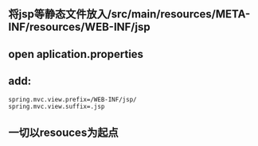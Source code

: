 ## 将jsp等静态文件放入/src/main/resources/META-INF/resources/WEB-INF/jsp
## open aplication.properties
## add:
```text
spring.mvc.view.prefix=/WEB-INF/jsp/
spring.mvc.view.suffix=.jsp
```

## 一切以resouces为起点